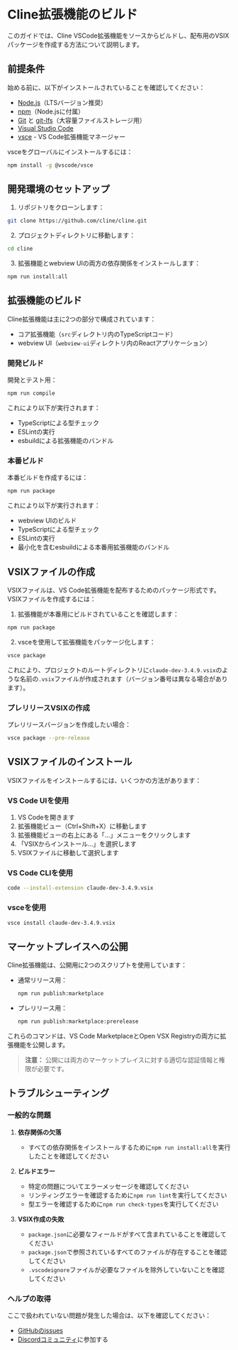 # Cline拡張機能のビルド

このガイドでは、Cline VSCode拡張機能をソースからビルドし、配布用のVSIXパッケージを作成する方法について説明します。

## 前提条件

始める前に、以下がインストールされていることを確認してください：

- [Node.js](https://nodejs.org/)（LTSバージョン推奨）
- [npm](https://www.npmjs.com/)（Node.jsに付属）
- [Git](https://git-scm.com/) と [git-lfs](https://git-lfs.com/)（大容量ファイルストレージ用）
- [Visual Studio Code](https://code.visualstudio.com/)
- [vsce](https://github.com/microsoft/vscode-vsce) - VS Code拡張機能マネージャー

vsceをグローバルにインストールするには：

```bash
npm install -g @vscode/vsce
```

## 開発環境のセットアップ

1. リポジトリをクローンします：

```bash
git clone https://github.com/cline/cline.git
```

2. プロジェクトディレクトリに移動します：

```bash
cd cline
```

3. 拡張機能とwebview UIの両方の依存関係をインストールします：

```bash
npm run install:all
```

## 拡張機能のビルド

Cline拡張機能は主に2つの部分で構成されています：
- コア拡張機能（`src`ディレクトリ内のTypeScriptコード）
- webview UI（`webview-ui`ディレクトリ内のReactアプリケーション）

### 開発ビルド

開発とテスト用：

```bash
npm run compile
```

これにより以下が実行されます：
- TypeScriptによる型チェック
- ESLintの実行
- esbuildによる拡張機能のバンドル

### 本番ビルド

本番ビルドを作成するには：

```bash
npm run package
```

これにより以下が実行されます：
- webview UIのビルド
- TypeScriptによる型チェック
- ESLintの実行
- 最小化を含むesbuildによる本番用拡張機能のバンドル

## VSIXファイルの作成

VSIXファイルは、VS Code拡張機能を配布するためのパッケージ形式です。VSIXファイルを作成するには：

1. 拡張機能が本番用にビルドされていることを確認します：

```bash
npm run package
```

2. vsceを使用して拡張機能をパッケージ化します：

```bash
vsce package
```

これにより、プロジェクトのルートディレクトリに`claude-dev-3.4.9.vsix`のような名前の`.vsix`ファイルが作成されます（バージョン番号は異なる場合があります）。

### プレリリースVSIXの作成

プレリリースバージョンを作成したい場合：

```bash
vsce package --pre-release
```

## VSIXファイルのインストール

VSIXファイルをインストールするには、いくつかの方法があります：

### VS Code UIを使用

1. VS Codeを開きます
2. 拡張機能ビュー（Ctrl+Shift+X）に移動します
3. 拡張機能ビューの右上にある「...」メニューをクリックします
4. 「VSIXからインストール...」を選択します
5. VSIXファイルに移動して選択します

### VS Code CLIを使用

```bash
code --install-extension claude-dev-3.4.9.vsix
```

### vsceを使用

```bash
vsce install claude-dev-3.4.9.vsix
```

## マーケットプレイスへの公開

Cline拡張機能は、公開用に2つのスクリプトを使用しています：

- 通常リリース用：
  ```bash
  npm run publish:marketplace
  ```

- プレリリース用：
  ```bash
  npm run publish:marketplace:prerelease
  ```

これらのコマンドは、VS Code MarketplaceとOpen VSX Registryの両方に拡張機能を公開します。

> **注意：** 公開には両方のマーケットプレイスに対する適切な認証情報と権限が必要です。

## トラブルシューティング

### 一般的な問題

1. **依存関係の欠落**
   - すべての依存関係をインストールするために`npm run install:all`を実行したことを確認してください

2. **ビルドエラー**
   - 特定の問題についてエラーメッセージを確認してください
   - リンティングエラーを確認するために`npm run lint`を実行してください
   - 型エラーを確認するために`npm run check-types`を実行してください

3. **VSIX作成の失敗**
   - `package.json`に必要なフィールドがすべて含まれていることを確認してください
   - `package.json`で参照されているすべてのファイルが存在することを確認してください
   - `.vscodeignore`ファイルが必要なファイルを除外していないことを確認してください

### ヘルプの取得

ここで扱われていない問題が発生した場合は、以下を確認してください：
- [GitHubのissues](https://github.com/cline/cline/issues)
- [Discordコミュニティ](https://discord.gg/cline)に参加する
